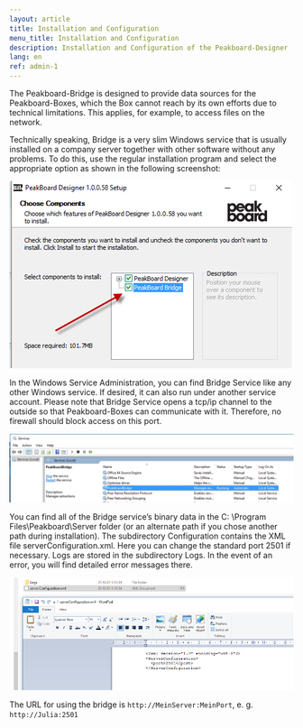 ```yaml
---
layout: article
title: Installation and Configuration
menu_title: Installation and Configuration
description: Installation and Configuration of the Peakboard-Designer
lang: en
ref: admin-1
---
```

The Peakboard-Bridge is designed to provide data sources for the Peakboard-Boxes, which the Box cannot reach by its own efforts due to technical limitations. This applies, for example, to access files on the network.

Technically speaking, Bridge is a very slim Windows service that is usually installed on a company server together with other software without any problems. To do this, use the regular installation program and select the appropriate option as shown in the following screenshot:



![image_1](/assets/images/admin/install/MiscBridge01.png)


In the Windows Service Administration, you can find Bridge Service like any other Windows service. If desired, it can also run under another service account. Please note that Bridge Service opens a tcp/ip channel to the outside so that Peakboard-Boxes can communicate with it. Therefore, no firewall should block access on this port.


![image_1](/assets/images/admin/install/MiscBridge02.png)



You can find all of the Bridge service’s binary data in the C: \Program Files\Peakboard\Server folder (or an alternate path if you chose another path during installation). The subdirectory Configuration contains the XML file serverConfiguration.xml. Here you can change the standard port 2501 if necessary. Logs are stored in the subdirectory Logs. In the event of an error, you will find detailed error messages there.



![image_1](/assets/images/admin/install/MiscBridge03.png)



The URL for using the bridge is `http://MeinServer:MeinPort`, e. g. `http://Julia:2501`
